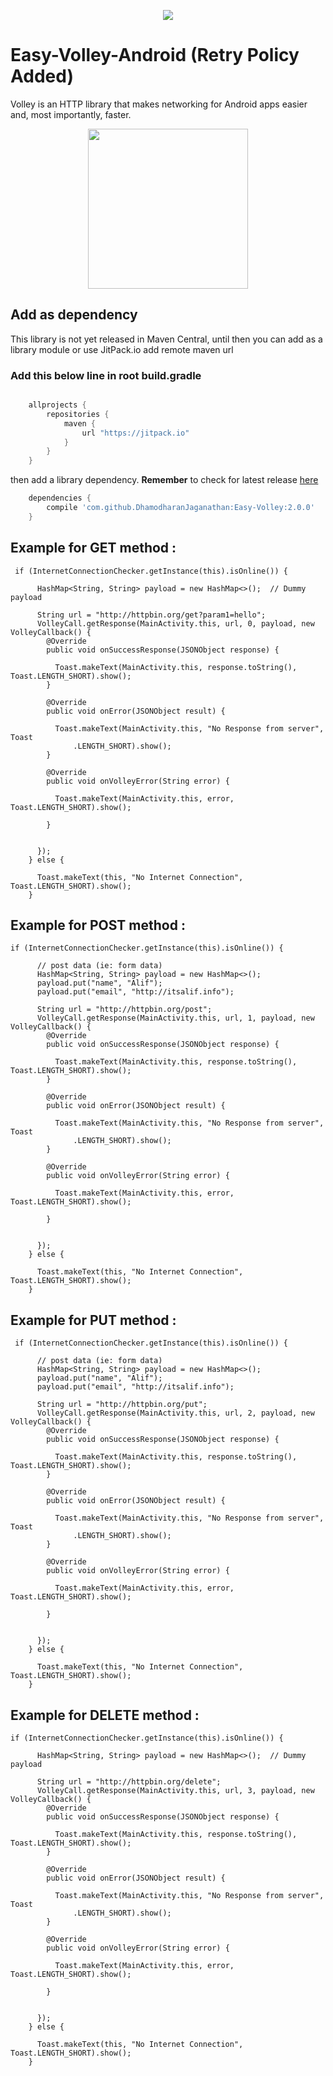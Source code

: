 <p align="center">
  <img src="https://raw.githubusercontent.com/DhamodharanJaganathan/Easy-Volley/master/Screenshots/android_banner.png">


# Easy-Volley-Android (Retry Policy Added)

Volley is an HTTP library that makes networking for Android apps easier and, most importantly, faster.

<p align="center">
  <img src="https://raw.githubusercontent.com/DhamodharanJaganathan/Easy-Volley/master/Screenshots/screenshot-1520146598863.jpg" width="256" >
 
</p>

## Add as dependency
This library is not yet released in Maven Central, until then you can add as a library module or use JitPack.io add remote maven url

### Add this below line in root build.gradle

```groovy

    allprojects {
        repositories {
            maven {
                url "https://jitpack.io"
            }
        }
    }
```
    
then add a library dependency. **Remember** to check for latest release [here](https://github.com/DhamodharanJaganathan/Easy-Volley/releases) 
                             
```groovy
    dependencies {
        compile 'com.github.DhamodharanJaganathan:Easy-Volley:2.0.0'
    }
```

## Example for GET method :

```grovy
 if (InternetConnectionChecker.getInstance(this).isOnline()) {

      HashMap<String, String> payload = new HashMap<>();  // Dummy payload

      String url = "http://httpbin.org/get?param1=hello";
      VolleyCall.getResponse(MainActivity.this, url, 0, payload, new VolleyCallback() {
        @Override
        public void onSuccessResponse(JSONObject response) {

          Toast.makeText(MainActivity.this, response.toString(), Toast.LENGTH_SHORT).show();
        }

        @Override
        public void onError(JSONObject result) {

          Toast.makeText(MainActivity.this, "No Response from server", Toast
              .LENGTH_SHORT).show();
        }

        @Override
        public void onVolleyError(String error) {

          Toast.makeText(MainActivity.this, error, Toast.LENGTH_SHORT).show();

        }


      });
    } else {

      Toast.makeText(this, "No Internet Connection", Toast.LENGTH_SHORT).show();
    }
```

## Example for POST method :    

```grovy
if (InternetConnectionChecker.getInstance(this).isOnline()) {

      // post data (ie: form data)
      HashMap<String, String> payload = new HashMap<>();
      payload.put("name", "Alif");
      payload.put("email", "http://itsalif.info");

      String url = "http://httpbin.org/post";
      VolleyCall.getResponse(MainActivity.this, url, 1, payload, new VolleyCallback() {
        @Override
        public void onSuccessResponse(JSONObject response) {

          Toast.makeText(MainActivity.this, response.toString(), Toast.LENGTH_SHORT).show();
        }

        @Override
        public void onError(JSONObject result) {

          Toast.makeText(MainActivity.this, "No Response from server", Toast
              .LENGTH_SHORT).show();
        }

        @Override
        public void onVolleyError(String error) {

          Toast.makeText(MainActivity.this, error, Toast.LENGTH_SHORT).show();

        }


      });
    } else {

      Toast.makeText(this, "No Internet Connection", Toast.LENGTH_SHORT).show();
    }
```

## Example for PUT method : 

```grovy
 if (InternetConnectionChecker.getInstance(this).isOnline()) {

      // post data (ie: form data)
      HashMap<String, String> payload = new HashMap<>();
      payload.put("name", "Alif");
      payload.put("email", "http://itsalif.info");

      String url = "http://httpbin.org/put";
      VolleyCall.getResponse(MainActivity.this, url, 2, payload, new VolleyCallback() {
        @Override
        public void onSuccessResponse(JSONObject response) {

          Toast.makeText(MainActivity.this, response.toString(), Toast.LENGTH_SHORT).show();
        }

        @Override
        public void onError(JSONObject result) {

          Toast.makeText(MainActivity.this, "No Response from server", Toast
              .LENGTH_SHORT).show();
        }

        @Override
        public void onVolleyError(String error) {

          Toast.makeText(MainActivity.this, error, Toast.LENGTH_SHORT).show();

        }


      });
    } else {

      Toast.makeText(this, "No Internet Connection", Toast.LENGTH_SHORT).show();
    }
```

## Example for DELETE method :

```grovy
if (InternetConnectionChecker.getInstance(this).isOnline()) {

      HashMap<String, String> payload = new HashMap<>();  // Dummy payload

      String url = "http://httpbin.org/delete";
      VolleyCall.getResponse(MainActivity.this, url, 3, payload, new VolleyCallback() {
        @Override
        public void onSuccessResponse(JSONObject response) {

          Toast.makeText(MainActivity.this, response.toString(), Toast.LENGTH_SHORT).show();
        }

        @Override
        public void onError(JSONObject result) {

          Toast.makeText(MainActivity.this, "No Response from server", Toast
              .LENGTH_SHORT).show();
        }

        @Override
        public void onVolleyError(String error) {

          Toast.makeText(MainActivity.this, error, Toast.LENGTH_SHORT).show();

        }


      });
    } else {

      Toast.makeText(this, "No Internet Connection", Toast.LENGTH_SHORT).show();
    }
```

